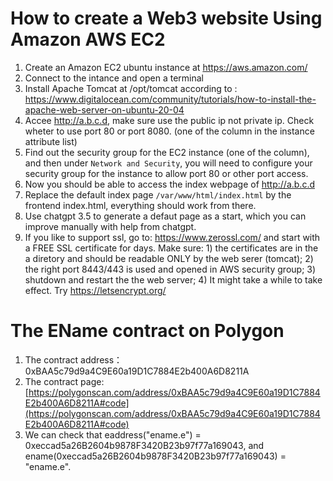 # How to create a Web3 website Using Amazon AWS EC2
1. Create an Amazon EC2 ubuntu instance at https://aws.amazon.com/
2. Connect to the intance and open a terminal
3. Install Apache Tomcat at /opt/tomcat according to : https://www.digitalocean.com/community/tutorials/how-to-install-the-apache-web-server-on-ubuntu-20-04
4. Accee http://a.b.c.d, make sure use the public ip not private ip. Check wheter to use port 80 or port 8080. (one of the column in the instance attribute list)
5. Find out the security group for the EC2 instance (one of the column), and then under ``Network and Security``, you will need to configure your security group for the instance to allow port 80 or other port access.
6.  Now you should be able to access the index webpage of http://a.b.c.d
7. Replace the default index page ``/var/www/html/index.html`` by the frontend index.html, everything should work from there.
8. Use chatgpt 3.5 to generate a defaut page as a start, which you can improve manually with help from chatgpt.
9. If you like to support ssl, go to: https://www.zerossl.com/ and start with a FREE SSL certificate for days. Make sure: 1) the certificates are in the a diretory and should be readable ONLY by the web serer (tomcat); 2) the right port 8443/443 is used and opened in AWS security group; 3) shutdown and restart the the web server; 4) It might take a while to take effect. Try https://letsencrypt.org/

# The EName contract on Polygon
1. The contract address： 0xBAA5c79d9a4C9E60a19D1C7884E2b400A6D8211A
2. The contract page: [https://polygonscan.com/address/0xBAA5c79d9a4C9E60a19D1C7884E2b400A6D8211A#code](https://polygonscan.com/address/0xBAA5c79d9a4C9E60a19D1C7884E2b400A6D8211A#code)
3. We can check that eaddress("ename.e") = 0xeccad5a26B2604b9878F3420B23b97f77a169043, and ename(0xeccad5a26B2604b9878F3420B23b97f77a169043) = "ename.e".
   
   
